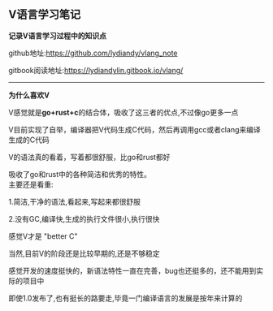 

## V语言学习笔记

**记录V语言学习过程中的知识点**

github地址:https://github.com/lydiandy/vlang_note

gitbook阅读地址:https://lydiandylin.gitbook.io/vlang/

------



**为什么喜欢V**

V感觉就是**go+rust+c**的结合体，吸收了这三者的优点,不过像go更多一点

V目前实现了自举，编译器把V代码生成C代码，然后再调用gcc或者clang来编译生成的C代码

V的语法真的看着，写着都很舒服，比go和rust都好

吸收了go和rust中的各种简洁和优秀的特性。
​	
主要还是看重:

1.简洁,干净的语法,看起来,写起来都很舒服

2.没有GC,编译快,生成的执行文件很小,执行很快

感觉V才是 "better C"
​	

当然,目前V的阶段还是比较早期的,还是不够稳定

感觉开发的速度挺快的，新语法特性一直在完善，bug也还挺多的，还不能用到实际的项目中

即使1.0发布了,也有挺长的路要走,毕竟一门编译语言的发展是按年来计算的

### 





